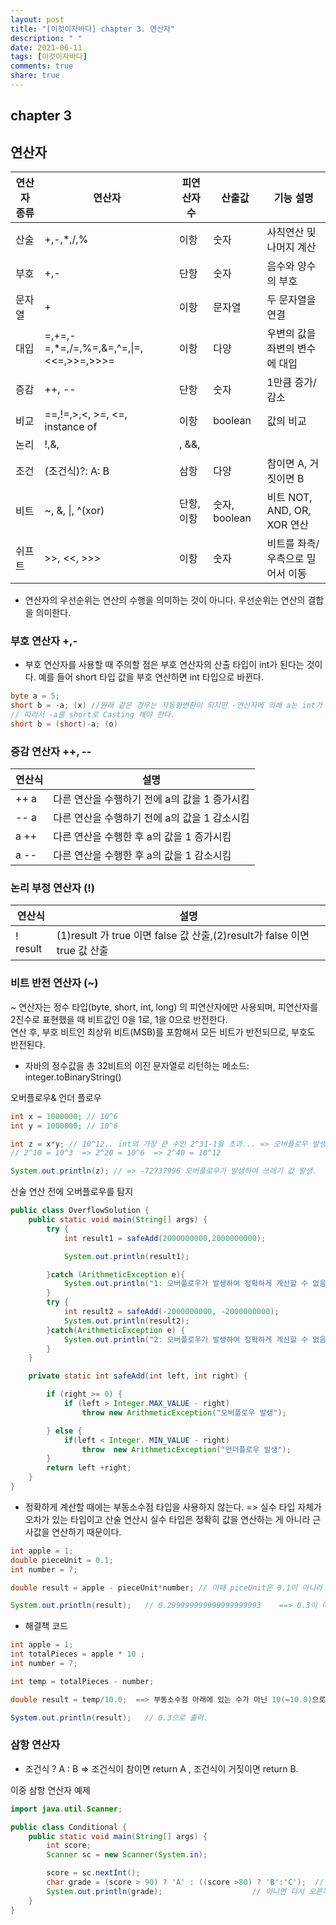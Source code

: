 ```yaml
---
layout: post
title: "[이것이자바다] chapter 3. 연산자"
description: " "
date: 2021-06-11
tags: [이것이자바다]
comments: true
share: true
---
```


## chapter 3
## 연산자


| 연산자 종류 | 연산자                  | 피연산자 수  | 산출값 | 기능 설명 |
|-------------|-------------------------|--------------|--------|-----------|
| 산술        | +,-,*,/,%               |  이항        | 숫자   | 사칙연산 및 나머지 계산 |
| 부호        | +,-                     |  단항        | 숫자   | 음수와 양수의 부호      |
| 문자열      | +                       |  이항        | 문자열 | 두 문자열을 연결        |
| 대입        | =,+=,-=,*=,/=,%=,&=,^=,\|=, <<=,>>=,>>>= | 이항 | 다양 | 우변의 값을 좌변의 변수에 대입 | 
| 증감        | ++, --                  |  단항        | 숫자   | 1만큼 증가/감소         |
| 비교        | ==,!=,>,<, >=, <=, instance of | 이항  | boolean | 값의 비교              |
| 논리        | !,&, |, &&, ||          |  단항, 이항  | boolean | 논리적 NOT, AND, OR 연산 |
| 조건        | (조건식)?: A: B         |  삼항        | 다양    | 참이면 A, 거짓이면 B   |
| 비트        | ~, &, \|, ^(xor)         | 단항, 이항   | 숫자, boolean | 비트 NOT, AND, OR, XOR 연산 |
| 쉬프트      | >>, <<, >>>             | 이항          | 숫자    | 비트를 좌측/우측으로 밀어서 이동 |


* 연산자의 우선순위는 연산의 수행을 의미하는 것이 아니다. 우선순위는 연산의 결합을 의미한다.

### 부호 연산자  +,-
* 부호 연산자를 사용할 때 주의할 점은 부호 연산자의 산출 타입이 int가 된다는 것이다. 예를 들어 short 타입 값을 부호 연산하면 int 타입으로 바뀐다.

```java
byte a = 5;
short b = -a; (x) //원래 같은 경우는 자동형변환이 되지만 -연산자에 의해 a는 int가 되므로 컴파일 에러가 발생한다. 
// 따라서 -a를 short로 Casting 해야 한다. 
short b = (short)-a; (o)

```

### 증감 연산자 ++, --

| 연산식    |  설명    |
|-----------|----------|
| ++ a      | 다른 연산을 수행하기 전에 a의 값을 1 증가시킴 |
| -- a      | 다른 연산을 수행하기 전에 a의 값을 1 감소시킴 |
| a ++      | 다른 연산을 수행한 후 a의 값을 1 증가시킴     |
| a --      | 다른 연산을 수행한 후 a의 값을 1 감소시킴     |

### 논리 부정 연산자 (!)

| 연산식    | 설명     |
|-----------|----------|
| ! result  | (1)result 가 true 이면 false 값 산출,(2)result가 false 이면 true 값 산출 |

### 비트 반전 연산자 (~)

~ 연산자는 정수 타입(byte, short, int, long) 의 피연산자에만 사용되며, 피연산자를 2진수로 표현했을 때 비트값인 0을 1로, 1을 0으로 반전한다.<br>
연산 후, 부호 비트인 최상위 비트(MSB)를 포함해서 모든 비트가 반전되므로, 부호도 반전된다. <br>

* 자바의 정수값을 총 32비트의 이진 문자열로 리턴하는 메소드: integer.toBinaryString() 

오버플로우& 언더 플로우 <br>
```java
int x = 1000000; // 10^6  
int y = 1000000; // 10^6

int z = x*y; // 10^12.. int의 가장 큰 수인 2^31-1을 초과... => 오버플로우 발생.
// 2^10 = 10^3  => 2^20 = 10^6  => 2^40 = 10^12

System.out.println(z); // => -72737996 오버플로우가 발생하여 쓰레기 값 발생.
```

산술 연산 전에 오버플로우를 탐지<br>

```java
public class OverflowSolution {
    public static void main(String[] args) {
        try {
            int result1 = safeAdd(2000000000,2000000000);

            System.out.println(result1);

        }catch (ArithmeticException e){
            System.out.println("1: 오버플로우가 발생하여 정확하게 계산할 수 없음.");
        }
        try {
            int result2 = safeAdd(-2000000000, -2000000000);
            System.out.println(result2);
        }catch(ArithmeticException e) {
            System.out.println("2: 오버플로우가 발생하여 정확하게 계산할 수 없음.");
        }
    }

    private static int safeAdd(int left, int right) {

        if (right >= 0) {
            if (left > Integer.MAX_VALUE - right)
                throw new ArithmeticException("오버플로우 발생");

        } else {
            if(left < Integer. MIN_VALUE - right)
                throw  new ArithmeticException("언더플로우 발생");
        }
        return left +right;
    }
}
```

* 정확하게 계산할 때에는 부동소수점 타입을 사용하지 않는다. 
=> 실수 타입 자체가 오차가 있는 타입이고 산술 연산시 실수 타입은 정확히 값을 연산하는 게 아니라 근사값을 연산하기 때문이다. <br>

```java
int apple = 1;
double pieceUnit = 0.1;
int number = 7;

double result = apple - pieceUnit*number; // 이때 piceUnit은 0.1이 아니라 0.1의 근사값으로 곱한다.

System.out.println(result);   // 0.299999999999999999993    ==> 0.3이 아닌 오차가 있는 값 출력됨...
```

* 해결책 코드

```java
int apple = 1;
int totalPieces = apple * 10 ;
int number = 7;

int temp = totalPieces - number;

double result = temp/10.0;  ==> 부동소수점 아래에 있는 수가 아닌 10(=10.0)으로 나눔.

System.out.println(result);   // 0.3으로 출력.
```

### 삼항 연산자 

* 조건식 ? A : B    => 조건식이 참이면 return A , 조건식이 거짓이면 return B.

이중 삼항 연산자 예제 <br>

```java
import java.util.Scanner;

public class Conditional {
    public static void main(String[] args) {
        int score;
        Scanner sc = new Scanner(System.in);

        score = sc.nextInt();
        char grade = (score > 90) ? 'A' : ((score >80) ? 'B':'C');  // score가 90을 넘기면  'A' 산출 
        System.out.println(grade);                    // 아니면 다시 오른쪽 삼항 연산자로 넘어가 80을 넘기면 'B' 아니면 'C' 산출.
    }
}
```

